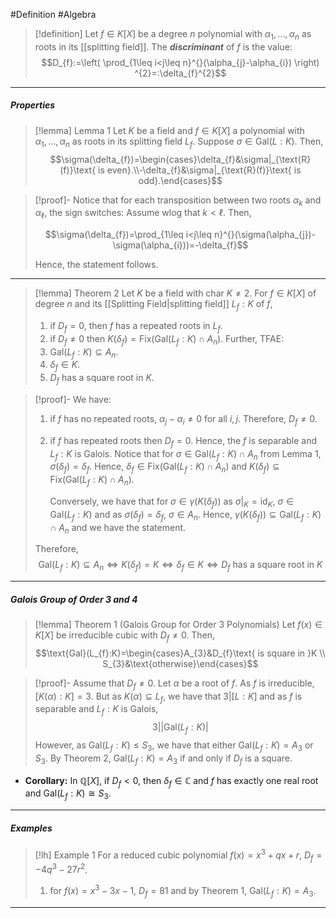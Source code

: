 #Definition #Algebra 

> [!definition]
> Let $f\in K[X]$ be a degree $n$ polynomial with $\alpha_{1},\dots,\alpha_{n}$ as roots in its [[splitting field]]. The ***discriminant*** of $f$ is the value: $$D_{f}:=\left( \prod_{1\leq i<j\leq n}^{}(\alpha_{j}-\alpha_{i}) \right) ^{2}=:\delta_{f}^{2}$$
---
##### Properties
> [!lemma] Lemma 1
> Let $K$ be a field and $f\in K[X]$ a polynomial with $\alpha_{1},\dots,\alpha_{n}$ as roots in its splitting field $L_{f}$. Suppose $\sigma\in \text{Gal}(L:K)$. Then,
> $$\sigma(\delta_{f})=\begin{cases}\delta_{f}&\sigma|_{\text{R}(f)}\text{ is even}.\\-\delta_{f}&\sigma|_{\text{R}(f)}\text{ is odd}.\end{cases}$$

> [!proof]-
> Notice that for each transposition between two roots $\alpha_{k}$ and $\alpha_{\ell}$, the sign switches: Assume wlog that $k<\ell$. Then, 
> 
> $$\sigma(\delta_{f})=\prod_{1\leq i<j\leq n}^{}(\sigma(\alpha_{j})-\sigma(\alpha_{i}))=-\delta_{f}$$
> 
> Hence, the statement follows.
---
> [!lemma] Theorem 2
> Let $K$ be a field with $\text{char }K\neq 2$. For $f\in K[X]$ of degree $n$ and its [[Splitting Field|splitting field]] $L_{f}:K$ of $f$,
> 1. if $D_{f}=0$, then $f$ has a repeated roots in $L_{f}$.
> 2. if $D_{f}\neq 0$ then $K(\delta_{f})=\text{Fix}(\text{Gal}(L_{f}:K)\cap A_{n})$. Further, TFAE:
> 	1. $\text{Gal}(L_{f}:K)\subseteq A_{n}$.
> 	2. $\delta_{f}\in K$.
> 	3. $D_{f}$ has a square root in $K$.

> [!proof]-
> We have:
> 1. if $f$ has no repeated roots, $\alpha_{j}-\alpha_{i}\neq 0$ for all $i,j$. Therefore, $D_{f}\neq 0$.
> 2. if $f$ has repeated roots then $D_{f} =0$. Hence, the $f$ is separable and $L_{f}:K$ is Galois. Notice that for $\sigma\in \text{Gal}(L_{f}:K)\cap A_{n}$ from Lemma 1, $\sigma(\delta_{f})=\delta_{f}$. Hence, $\delta_{f}\in \text{Fix}(\text{Gal}(L_{f}:K)\cap A_{n})$ and $K(\delta_{f})\subseteq \text{Fix}(\text{Gal}(L_{f}:K)\cap A_{n})$.
>    
>    Conversely, we have that for $\sigma\in \gamma(K(\delta_{f}))$ as $\sigma|_{K}=\text{id}_{K}$, $\sigma\in \text{Gal}(L_{f}:K)$ and as $\sigma(\delta_{f})=\delta_{f}$, $\sigma\in A_{n}$. Hence, $\gamma(K(\delta_{f}))\subseteq \text{Gal}(L_{f}:K)\cap A_{n}$ and we have the statement.
> 
> 	Therefore, $$\text{Gal}(L_{f}:K)\subseteq A_{n}\iff K(\delta_{f})=K\iff\delta_{f}\in K\iff D_{f}\text{ has a square root in }K$$
---
##### Galois Group of Order 3 and 4
> [!lemma] Theorem 1 (Galois Group for Order 3 Polynomials)
> Let $f(x)\in K[X]$ be irreducible cubic with $D_{f}\neq 0$. Then, $$\text{Gal}(L_{f}:K)=\begin{cases}A_{3}&D_{f}\text{ is square in }K \\
S_{3}&\text{otherwise}\end{cases}$$


> [!proof]-
> Assume that $D_{f}\neq 0$. Let $\alpha$ be a root of $f$. As $f$ is irreducible, $[K(\alpha):K]=3$. But as $K(\alpha)\subseteq L_{f}$, we have that $3|[L:K]$ and as $f$ is separable and $L_{f}:K$ is Galois, $$3|\left| \text{Gal}(L_{f}:K) \right| $$However, as $\text{Gal}(L_{f}:K)\leq S_{3}$, we have that either $\text{Gal}(L_{f}:K)=A_{3}$ or $S_{3}$. By Theorem 2, $\text{Gal}(L_{f}:K)=A_{3}$ if and only if $D_{f}$ is a square. 
- **Corollary:** In $\mathbb{Q}[X]$, if $D_{f}<0$, then $\delta_{f}\in \mathbb{C}$ and $f$ has exactly one real root and $\text{Gal}(L_{f}:K)\cong S_{3}$. 
---
##### Examples
> [!lh] Example 1
> For a reduced cubic polynomial $f(x)=x^3+qx+r$, $D_{f}=-4q^3-27r^{2}$.
> 1. for $f(x)=x^3-3x-1$, $D_{f}=81$ and by Theorem 1, $\text{Gal}(L_{f}:K)=A_{3}$.

---
